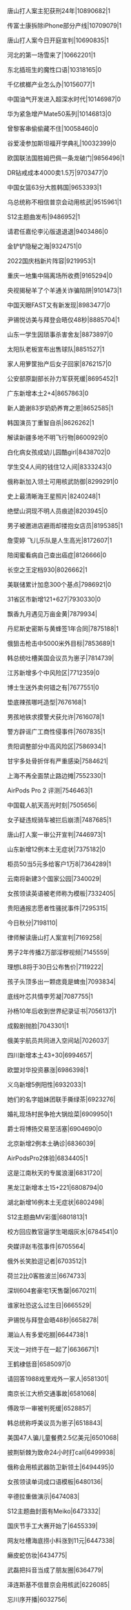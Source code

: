 唐山打人案主犯获刑24年|10890682|1

传富士康拆除iPhone部分产线|10709079|1

唐山打人案今日开庭宣判|10690835|1

河北的第一场雪来了|10662201|1

东北插班生的魔性口语|10318165|0

千亿槟榔产业怎么办|10156077|1

中国油气开发进入超深水时代|10146987|0

华为紧急增产Mate50系列|10146813|0

曾黎客串偷偷藏不住|10058460|0

谷爱凌参加斯坦福开学典礼|10032399|0

欧国联法国胜姆巴佩一条龙破门|9856496|1

DR钻戒成本4000卖1.5万|9703477|0

中国女篮63分大胜韩国|9653393|1

乌总统称不相信普京会动用核武|9515961|1

S12主题曲发布|9486952|1

请君任嘉伦李沁版退退退|9403486|0

金铲铲隐秘之海|9324751|0

2022国庆档新片阵容|9219953|1

重庆一地集中隔离场所收费|9165294|0

央视揭秘羊了个羊通关诈骗陷阱|9101473|1

中国天眼FAST又有新发现|8983477|0

尹锡悦访美与拜登会晤仅48秒|8885704|1

山东一学生因琐事杀害舍友|8873897|0

太阳队老板宣布出售球队|8851527|1

家人用箩筐抬产后女子回家|8762157|0

公安部原副部长孙力军获死缓|8695452|1

广东新增本土2+4|8657863|0

新人跪谢83岁奶奶养育之恩|8652585|1

韩国演员丁重智自杀|8626262|1

解读新疆多地不明飞行物|8600929|0

白化病女孩成幼儿园酷girl|8438702|0

学生交4人间的钱住12人间|8333243|0

俄称新加入领土可用核武防御|8299291|0

史上最清晰海王星照片|8240248|1

绝壁山洞现不明人员痕迹|8203945|0

男子被邀进店避雨却搂抱女店员|8195385|1

詹雯婷 飞儿乐队是人生高光|8172607|1

陪闺蜜看病自己查出癌症|8126666|0

长空之王定档930|8026662|1

美联储累计加息300个基点|7986921|0

31省区市新增121+627|7930330|0

飘香九月遇见万亩金黄|7879934|

丹尼斯史密斯与黄蜂签1年合同|7875188|1

俄狙击枪击中5000米外目标|7853689|1

韩总统吐槽美国会议员为崽子|7814739|

江苏新增多个中风险区|7712359|0

博士生送外卖何错之有|7677551|0

垫底辣孩哪吒造型|7676168|1

男孩地铁求摸警犬获允许|7616078|1

警方辟谣广工商性侵事件|7607835|1

贵阳调整部分中高风险区|7586934|1

甘宇多处骨折伴有严重感染|7584621|

上海不再全面禁止路边摊|7552330|1

AirPods Pro 2 评测|7546463|1

中国载人航天高光时刻|7505656|

女子疑违规骑车被拦后崩溃|7487685|1

唐山打人案一审公开宣判|7446973|1

山东新增12例本土无症状|7375182|0

柜员50当5元多给客户1万8|7364289|1

云南将新建3个国家公园|7340029|

女孩领读英语被老师称为模板|7332405|

贵阳通报志愿者性骚扰事件|7295315|

今日秋分|7198110|

律师解读唐山打人案宣判|7169258|

男子2年传播2万部淫秽视频|7145559|

理想L8将于30日公布售价|7119222|

孩子头顶多出一颗痣竟是蜱虫|7093834|

底线叶芯共情李芳凝|7087755|1

孙杨10年后收到世界纪录证书|7056137|1

成毅剧抛脸|7043301|1

俄美宇航员共同进入空间站|7026037|

四川新增本土43+30|6994657|

欧盟对华投资暴涨|6986398|1

义乌新增5例阳性|6932033|1

她们的名字姐妹团联手撕绿茶|6923276|

婚礼现场村民争抢大锅烩菜|6909950|1

爵士将博扬交易至活塞|6904690|0

北京新增2例本土确诊|6836039|

AirPodsPro2体验|6834405|1

这是江南秋天的专属浪漫|6831720|

黑龙江新增本土15+221|6808794|0

湖北新增16例本土无症状|6802498|

S12主题曲MV彩蛋|6801813|1

校方回应教官逼学生喝烟灰水|6784541|0

央媒评赵韦弦事件|6705564|

俄外长笑脸逗记者|6703512|1

荷兰2比0客胜波兰|6674733|

深圳604套豪宅1天售罄|6670211|

谁家社恐这么过生日|6665529|

尹锡悦与拜登会晤48秒|6658278|

潮汕人有多爱吃朥|6644738|1

天沈一对终于在一起了|6636671|1

王鹤棣低音|6585097|0

请回答1988戏里戏外一家人|6581301|

南京长江大桥交通事故|6581068|

傅政华一审被判死缓|6528857|

韩总统称呼美议员为崽子|6518843|

美国47人骗儿童餐费2.5亿美元|6501068|

披荆斩棘为致命24小时打call|6499938|

俄称会用核武器防卫新领土|6494495|0

女孩领读单词成口语模板|6480136|

辛德拉重做演示|6474083|

S12主题曲封面有Meiko|6473332|

国庆节手工大赛开始了|6455339|

网友吐槽海底捞小料涨到11元|6447338|

癞皮蛇仿妆|6434775|

武磊把抖音当成了朋友圈|6364779|

泽连斯基不信普京会用核武|6226085|

忘川序开播|6032756|

